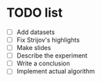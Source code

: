 # TODO list

- [ ] Add datasets
- [ ] Fix Strijov's highlights
- [ ] Make slides
- [ ] Describe the experiment
- [ ] Write a conclusion
- [ ] Implement actual algorithm
